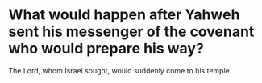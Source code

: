 # What would happen after Yahweh sent his messenger of the covenant who would prepare his way?

The Lord, whom Israel sought, would suddenly come to his temple.
